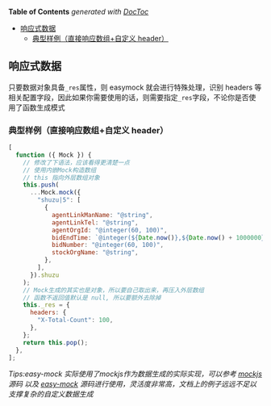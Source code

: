 <!-- START doctoc generated TOC please keep comment here to allow auto update -->
<!-- DON'T EDIT THIS SECTION, INSTEAD RE-RUN doctoc TO UPDATE -->
**Table of Contents**  *generated with [DocToc](https://github.com/thlorenz/doctoc)*

- [响应式数据](#%E5%93%8D%E5%BA%94%E5%BC%8F%E6%95%B0%E6%8D%AE)
  - [典型样例（直接响应数组+自定义 header）](#%E5%85%B8%E5%9E%8B%E6%A0%B7%E4%BE%8B%E7%9B%B4%E6%8E%A5%E5%93%8D%E5%BA%94%E6%95%B0%E7%BB%84%E8%87%AA%E5%AE%9A%E4%B9%89-header)

<!-- END doctoc generated TOC please keep comment here to allow auto update -->

## 响应式数据

只要数据对象具备`_res`属性，则 easymock 就会进行特殊处理，识别 headers 等相关配置字段，因此如果你需要使用的话，则需要指定`_res`字段，不论你是否使用了函数生成模式

### 典型样例（直接响应数组+自定义 header）

```js
[
  function ({ Mock }) {
    // 修改了下语法，应该看得更清楚一点
    // 使用内嵌Mock构造数组
    // this 指向外层数组对象
    this.push(
      ...Mock.mock({
        "shuzu|5": [
          {
            agentLinkManName: "@string",
            agentLinkTel: "@string",
            agentOrgId: "@integer(60, 100)",
            bidEndTime: `@integer(${Date.now()},${Date.now() + 1000000})`,
            bidNumber: "@integer(60, 100)",
            stockOrgName: "@string",
          },
        ],
      }).shuzu
    );
    // Mock生成的其实也是对象，所以要自己取出来，再压入外层数组
    // 函数不返回值默认是 null, 所以要额外去除掉
    this._res = {
      headers: {
        "X-Total-Count": 100,
      },
    };
    return this.pop();
  },
];
```

*Tips:easy-mock 实际使用了mockjs作为数据生成的实际实现，可以参考 [mockjs](https://github.com/nuysoft/Mock) 源码 以及 [easy-mock](https://github.com/easy-mock/easy-mock) 源码进行使用，灵活度非常高，文档上的例子远远不足以支撑复杂的自定义数据生成*
